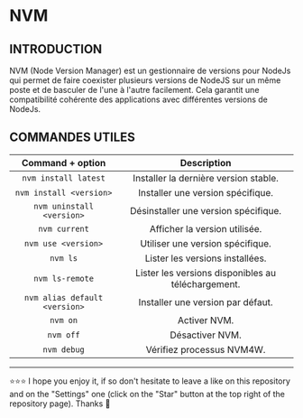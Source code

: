 # NVM

## INTRODUCTION
NVM (Node Version Manager) est un gestionnaire de versions pour NodeJs qui permet de faire coexister plusieurs versions de NodeJS sur un même poste et de basculer de l'une à l'autre facilement. Cela garantit une compatibilité cohérente des applications avec différentes versions de NodeJs.

## COMMANDES UTILES
| Command + option | Description |
| :--------------: | :---------: |
| `nvm install latest` | Installer la dernière version stable. |
| `nvm install <version>` | Installer une version spécifique. |
| `nvm uninstall <version>` | Désinstaller une version spécifique. |
| `nvm current` | Afficher la version utilisée. |
| `nvm use <version>` | Utiliser une version spécifique. |
| `nvm ls` | Lister les versions installées. |
| `nvm ls-remote` | Lister les versions disponibles au téléchargement. |
| `nvm alias default <version>` | Installer une version par défaut. |
| `nvm on` | Activer NVM. |
| `nvm off` | Désactiver NVM. |
| `nvm debug` | Vérifiez processus NVM4W. |

***

⭐⭐⭐ I hope you enjoy it, if so don't hesitate to leave a like on this repository and on the "Settings" one (click on the "Star" button at the top right of the repository page). Thanks 🤗
